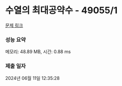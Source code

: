 # 수열의 최대공약수 - 49055/1 

[문제 링크](https://level.goorm.io/exam/49055/%EC%88%98%EC%97%B4%EC%9D%98-%EC%B5%9C%EB%8C%80%EA%B3%B5%EC%95%BD%EC%88%98/quiz/1) 

### 성능 요약

메모리: 48.89 MB, 시간: 0.88 ms

### 제출 일자

2024년 06월 11일 12:35:28

